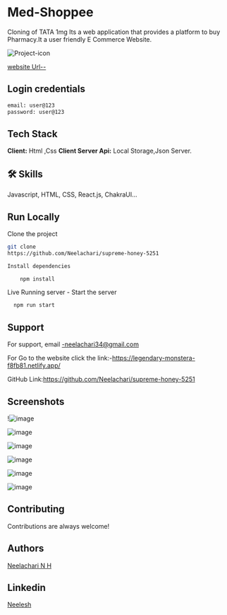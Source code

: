 # Med-Shoppee

Cloning of TATA 1mg
Its a web application that provides a platform to buy Pharmacy.It a user friendly E Commerce Website.

![Project-icon](https://user-images.githubusercontent.com/112808279/229431818-2e9a03ff-576e-4691-86f2-f91af434f3ae.png)



[website Url--](https://mid-shoppee.netlify.app/)

## Login credentials
```bash
email: user@123 
password: user@123
```

## Tech Stack
**Client:** Html ,Css
**Client Server Api:** Local Storage,Json Server.
## 🛠 Skills
Javascript, HTML, CSS, React.js, ChakraUI...


## Run Locally

Clone the project
```bash
git clone
https://github.com/Neelachari/supreme-honey-5251

Install dependencies

    npm install

```
Live Running server  -
Start the server

```bash
  npm run start
```


## Support
For support, email -neelachari34@gmail.com 

For Go to the website click the link:-https://legendary-monstera-f8fb81.netlify.app/

GitHub Link:https://github.com/Neelachari/supreme-honey-5251
## Screenshots
!![image](https://user-images.githubusercontent.com/112808279/229432948-61d4f0e5-054c-4c6b-829a-9af9cf16a7af.png)

 
![image](https://user-images.githubusercontent.com/112808279/229433095-01be358a-a358-40ca-b988-a5bf693d212f.png)


![image](https://user-images.githubusercontent.com/112808279/229433392-fba64b0e-34f0-4d8e-96bd-aa50d6dcd7d3.png)



![image](https://user-images.githubusercontent.com/112808279/229433518-6dbfecfb-562e-4e77-bada-7b56556e4094.png)



![image](https://user-images.githubusercontent.com/112808279/229433635-1d117c44-17b3-4da7-a797-969c4a886bbb.png)

![image](https://user-images.githubusercontent.com/112808279/229433926-b491d03d-59e9-4329-8311-4bafd027fe46.png)
## Contributing

Contributions are always welcome!
## Authors

 [Neelachari N H](https://github.com/Neelachari)
## Linkedin

 [Neelesh](https://www.linkedin.com/in/neelesh-n-h-2704a7196/)
 

 
 
 
 
 


 
